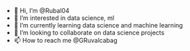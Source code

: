 - 👋 Hi, I’m @Rubal04
- 👀 I’m interested in data science, ml
- 🌱 I’m currently learning data science and machine learning
- 💞️ I’m looking to collaborate on data science projects
- 📫 How to reach me @GRuvalcabag

<!---
Rubal04/Rubal04 is a ✨ special ✨ repository because its `README.md` (this file) appears on your GitHub profile.
You can click the Preview link to take a look at your changes.
--->
